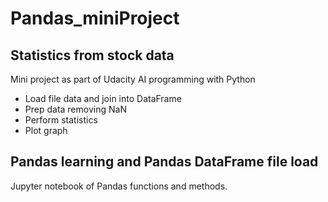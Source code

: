 # Pandas_miniProject

## Statistics from stock data

Mini project as part of Udacity AI programming with Python

- Load file data and join into DataFrame
- Prep data removing NaN
- Perform statistics
- Plot graph

## Pandas learning and Pandas DataFrame file load

Jupyter notebook of Pandas functions and methods.
